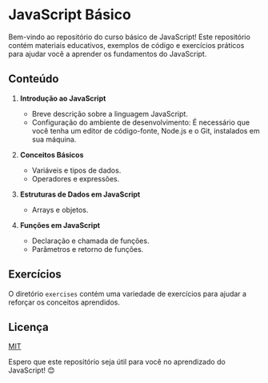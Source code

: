 # JavaScript Básico

Bem-vindo ao repositório do curso básico de JavaScript! Este repositório contém materiais educativos, exemplos de código e exercícios práticos para ajudar você a aprender os fundamentos do JavaScript.

## Conteúdo

1. **Introdução ao JavaScript**
   - Breve descrição sobre a linguagem JavaScript.
   - Configuração do ambiente de desenvolvimento: É necessário que você tenha um editor de código-fonte, Node.js e o Git, instalados em sua máquina.

2. **Conceitos Básicos**
   - Variáveis e tipos de dados.
   - Operadores e expressões.

3. **Estruturas de Dados em JavaScript**
   - Arrays e objetos.

4. **Funções em JavaScript**
   - Declaração e chamada de funções.
   - Parâmetros e retorno de funções.

## Exercícios
O diretório `exercises` contém uma variedade de exercícios para ajudar a reforçar os conceitos aprendidos.

## Licença
[MIT](LICENSE)

Espero que este repositório seja útil para você no aprendizado do JavaScript! 😊
